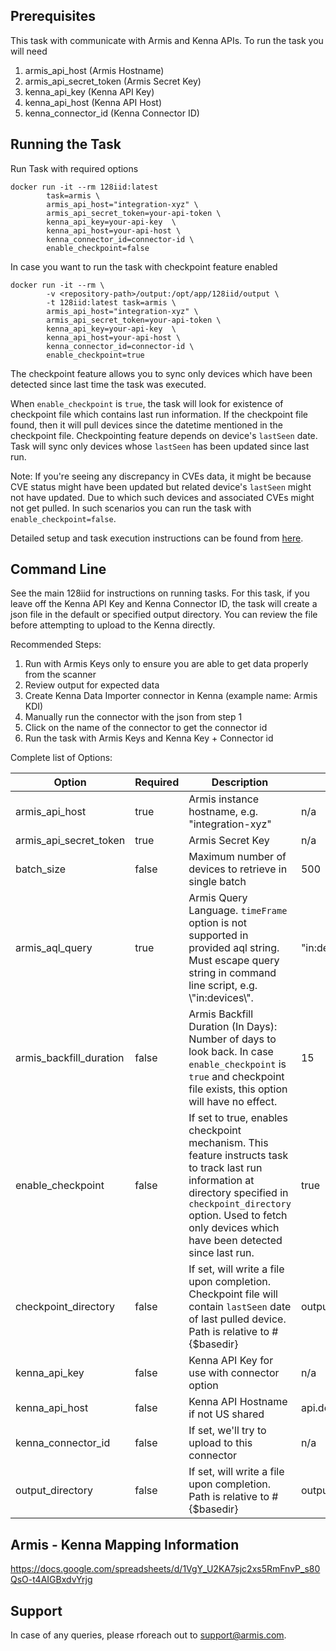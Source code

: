 ## Prerequisites

This task with communicate with Armis and Kenna APIs. To run the task you will need

1. armis_api_host (Armis Hostname)
2. armis_api_secret_token (Armis Secret Key)
3. kenna_api_key (Kenna API Key)
4. kenna_api_host (Kenna API Host)
5. kenna_connector_id (Kenna Connector ID)

## Running the Task

Run Task with required options

```
docker run -it --rm 128iid:latest
        task=armis \
        armis_api_host="integration-xyz" \
        armis_api_secret_token=your-api-token \
        kenna_api_key=your-api-key  \
        kenna_api_host=your-api-host \
        kenna_connector_id=connector-id \
        enable_checkpoint=false
```

In case you want to run the task with checkpoint feature enabled

```
docker run -it --rm \
        -v <repository-path>/output:/opt/app/128iid/output \
        -t 128iid:latest task=armis \
        armis_api_host="integration-xyz" \
        armis_api_secret_token=your-api-token \
        kenna_api_key=your-api-key  \
        kenna_api_host=your-api-host \
        kenna_connector_id=connector-id \
        enable_checkpoint=true
```

The checkpoint feature allows you to sync only devices which have been detected since last time the task was executed.

When `enable_checkpoint` is `true`, the task will look for existence of checkpoint file which contains last run information. If the checkpoint file found, then it will pull devices since the datetime mentioned in the checkpoint file. Checkpointing feature depends on device's `lastSeen` date. Task will sync only devices whose `lastSeen` has been updated since last run.

Note: If you're seeing any discrepancy in CVEs data, it might be because CVE status might have been updated but related device's `lastSeen` might not have updated. Due to which such devices and associated CVEs might not get pulled. In such scenarios you can run the task with `enable_checkpoint=false`.

Detailed setup and task execution instructions can be found from [here](https://github.com/denistreshchev/128iid/blob/main/README.md). 

## Command Line

See the main 128iid for instructions on running tasks. For this task, if you leave off the Kenna API Key and Kenna Connector ID, the task will create a json file in the default or specified output directory. You can review the file before attempting to upload to the Kenna directly.

Recommended Steps: 

1. Run with Armis Keys only to ensure you are able to get data properly from the scanner
2. Review output for expected data
3. Create Kenna Data Importer connector in Kenna (example name: Armis KDI) 
4. Manually run the connector with the json from step 1 
5. Click on the name of the connector to get the connector id
6. Run the task with Armis Keys and Kenna Key + Connector id

Complete list of Options:

| Option | Required | Description | default |
| --- | --- | --- | --- |
| armis_api_host | true | Armis instance hostname, e.g. "integration-xyz"  | n/a |
| armis_api_secret_token | true | Armis Secret Key | n/a |
| batch_size | false | Maximum number of devices to retrieve in single batch | 500 |
| armis_aql_query | true | Armis Query Language. `timeFrame` option is not supported in provided aql string. Must escape query string in command line script, e.g. \\"in:devices\\". | "in:devices" |
| armis_backfill_duration | false | Armis Backfill Duration (In Days): Number of days to look back. In case `enable_checkpoint` is `true` and checkpoint file exists, this option will have no effect. | 15 |
| enable_checkpoint | false | If set to true, enables checkpoint mechanism. This feature instructs task to track last run information at directory specified in `checkpoint_directory` option. Used to fetch only devices which have been detected since last run. | true |
| checkpoint_directory | false | If set, will write a file upon completion. Checkpoint file will contain `lastSeen` date of last pulled device. Path is relative to #{$basedir} | output/armis/checkpoint |
| kenna_api_key | false | Kenna API Key for use with connector option | n/a |
| kenna_api_host | false | Kenna API Hostname if not US shared | api.denist.dev |
| kenna_connector_id | false | If set, we'll try to upload to this connector | n/a |
| output_directory | false | If set, will write a file upon completion. Path is relative to #{$basedir} | output/armis |

## Armis - Kenna Mapping Information

https://docs.google.com/spreadsheets/d/1VgY_U2KA7sjc2xs5RmFnvP_s80QsO-t4AIGBxdvYrjg

## Support 

In case of any queries, please rforeach out to support@armis.com.